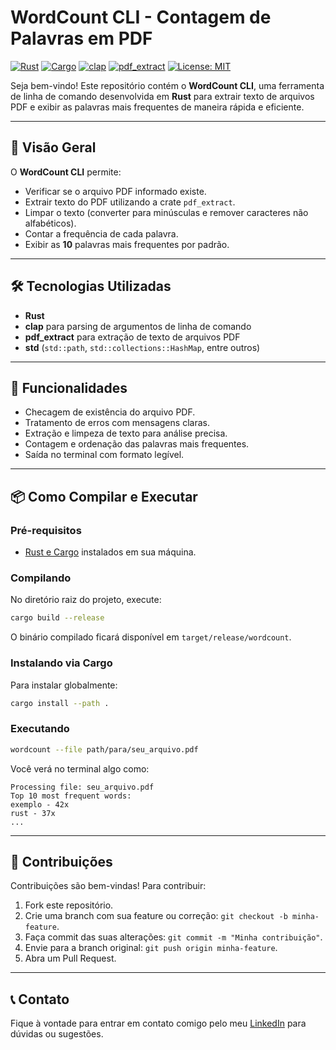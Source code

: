 # WordCount CLI - Contagem de Palavras em PDF

[![Rust](https://img.shields.io/badge/Rust-000000?style=for-the-badge&logo=rust&logoColor=white)](https://www.rust-lang.org/) [![Cargo](https://img.shields.io/badge/Cargo-f5F5F5?style=for-the-badge&logo=cargo&logoColor=black)](https://crates.io/) [![clap](https://img.shields.io/crates/v/clap?style=for-the-badge)](https://crates.io/crates/clap) [![pdf_extract](https://img.shields.io/crates/v/pdf_extract?style=for-the-badge)](https://crates.io/crates/pdf_extract) [![License: MIT](https://img.shields.io/badge/License-MIT-yellow.svg?style=for-the-badge)](LICENSE)

Seja bem-vindo! Este repositório contém o **WordCount CLI**, uma ferramenta de linha de comando desenvolvida em **Rust** para extrair texto de arquivos PDF e exibir as palavras mais frequentes de maneira rápida e eficiente.

---

## 📌 Visão Geral

O **WordCount CLI** permite:

- Verificar se o arquivo PDF informado existe.
- Extrair texto do PDF utilizando a crate `pdf_extract`.
- Limpar o texto (converter para minúsculas e remover caracteres não alfabéticos).
- Contar a frequência de cada palavra.
- Exibir as **10** palavras mais frequentes por padrão.

---

## 🛠️ Tecnologias Utilizadas

- **Rust**
- **clap** para parsing de argumentos de linha de comando
- **pdf_extract** para extração de texto de arquivos PDF
- **std** (`std::path`, `std::collections::HashMap`, entre outros)

---

## 🚀 Funcionalidades

- Checagem de existência do arquivo PDF.
- Tratamento de erros com mensagens claras.
- Extração e limpeza de texto para análise precisa.
- Contagem e ordenação das palavras mais frequentes.
- Saída no terminal com formato legível.

---

## 📦 Como Compilar e Executar

### Pré-requisitos

- [Rust e Cargo](https://www.rust-lang.org/tools/install) instalados em sua máquina.

### Compilando

No diretório raiz do projeto, execute:

```bash
cargo build --release
```

O binário compilado ficará disponível em `target/release/wordcount`.

### Instalando via Cargo

Para instalar globalmente:

```bash
cargo install --path .
```

### Executando

```bash
wordcount --file path/para/seu_arquivo.pdf
```

Você verá no terminal algo como:

```
Processing file: seu_arquivo.pdf
Top 10 most frequent words:
exemplo - 42x
rust - 37x
...
```

---

## 🤝 Contribuições

Contribuições são bem-vindas! Para contribuir:

1. Fork este repositório.
2. Crie uma branch com sua feature ou correção: `git checkout -b minha-feature`.
3. Faça commit das suas alterações: `git commit -m "Minha contribuição"`.
4. Envie para a branch original: `git push origin minha-feature`.
5. Abra um Pull Request.

---

## 📞 Contato

Fique à vontade para entrar em contato comigo pelo meu [LinkedIn](https://www.linkedin.com/in/cmiguelwm/) para dúvidas ou sugestões.
